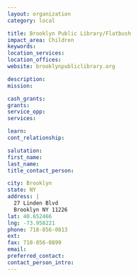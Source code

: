 ```yaml
---
layout: organization
category: local

title: Brooklyn Public Library/Flatbush
impact_area: Children
keywords: 
location_services: 
location_offices: 
website: brooklynpubliclibrary.org

description: 
mission: 

cash_grants: 
grants: 
service_opp: 
services: 

learn: 
cont_relationship: 

salutation: 
first_name: 
last_name: 
title_contact_person: 

city: Brooklyn
state: NY
address: |
  27 Linden Blvd     
  Brooklyn NY 11226
lat: 40.652466
lng: -73.958221
phone: 718-856-0813
ext: 
fax: 718-856-0899
email: 
preferred_contact: 
contact_person_intro: 
---
```

